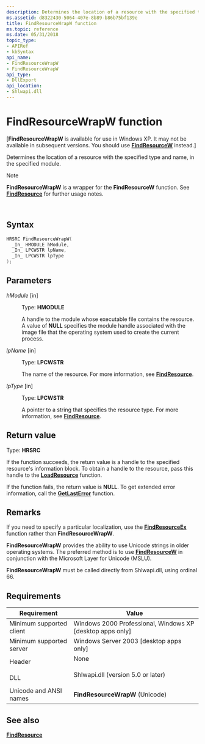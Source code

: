 ```yaml
---
description: Determines the location of a resource with the specified type and name, in the specified module.
ms.assetid: d8322430-5064-407e-8b89-b86b75bf139e
title: FindResourceWrapW function
ms.topic: reference
ms.date: 05/31/2018
topic_type: 
- APIRef
- kbSyntax
api_name: 
- FindResourceWrapW
- FindResourceWrapW
api_type: 
- DllExport
api_location: 
- Shlwapi.dll
---
```


# FindResourceWrapW function

\[**FindResourceWrapW** is available for use in Windows XP. It may not be available in subsequent versions. You should use [**FindResourceW**](/windows/win32/api/winbase/nf-winbase-findresourcea) instead.\]

Determines the location of a resource with the specified type and name, in the specified module.

> [!Note]  
> **FindResourceWrapW** is a wrapper for the **FindResourceW** function. See [**FindResource**](/windows/win32/api/winbase/nf-winbase-findresourcea) for further usage notes.

 

## Syntax


```C++
HRSRC FindResourceWrapW(
  _In_ HMODULE hModule,
  _In_ LPCWSTR lpName,
  _In_ LPCWSTR lpType
);
```



## Parameters

<dl> <dt>

*hModule* \[in\]
</dt> <dd>

Type: **HMODULE**

A handle to the module whose executable file contains the resource. A value of **NULL** specifies the module handle associated with the image file that the operating system used to create the current process.

</dd> <dt>

*lpName* \[in\]
</dt> <dd>

Type: **LPCWSTR**

The name of the resource. For more information, see [**FindResource**](/windows/win32/api/winbase/nf-winbase-findresourcea).

</dd> <dt>

*lpType* \[in\]
</dt> <dd>

Type: **LPCWSTR**

A pointer to a string that specifies the resource type. For more information, see [**FindResource**](/windows/win32/api/winbase/nf-winbase-findresourcea).

</dd> </dl>

## Return value

Type: **HRSRC**

If the function succeeds, the return value is a handle to the specified resource's information block. To obtain a handle to the resource, pass this handle to the [**LoadResource**](/windows/win32/api/libloaderapi/nf-libloaderapi-loadresource) function.

If the function fails, the return value is **NULL**. To get extended error information, call the [**GetLastError**](/windows/win32/api/errhandlingapi/nf-errhandlingapi-getlasterror) function.

## Remarks

If you need to specify a particular localization, use the [**FindResourceEx**](/windows/win32/api/winbase/nf-winbase-findresourceexa) function rather than **FindResourceWrapW**.

**FindResourceWrapW** provides the ability to use Unicode strings in older operating systems. The preferred method is to use [**FindResourceW**](/windows/win32/api/winbase/nf-winbase-findresourcea) in conjunction with the Microsoft Layer for Unicode (MSLU).

**FindResourceWrapW** must be called directly from Shlwapi.dll, using ordinal 66.

## Requirements



| Requirement | Value |
|-------------------------------------|---------------------------------------------------------------------------------------------------------------|
| Minimum supported client<br/> | Windows 2000 Professional, Windows XP \[desktop apps only\]<br/>                                        |
| Minimum supported server<br/> | Windows Server 2003 \[desktop apps only\]<br/>                                                          |
| Header<br/>                   | <dl> <dt>None</dt> </dl>                               |
| DLL<br/>                      | <dl> <dt>Shlwapi.dll (version 5.0 or later)</dt> </dl> |
| Unicode and ANSI names<br/>   | **FindResourceWrapW** (Unicode)<br/>                                                                    |



## See also

<dl> <dt>

[**FindResource**](/windows/win32/api/winbase/nf-winbase-findresourcea)
</dt> </dl>

 

 
